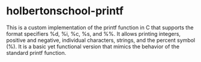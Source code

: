 # holbertonschool-printf

This is a custom implementation of the printf function in C that supports the format specifiers %d, %i, %c, %s, and %%. It allows printing integers, positive and negative, individual characters, strings, and the percent symbol (%). It is a basic yet functional version that mimics the behavior of the standard printf function.
 
